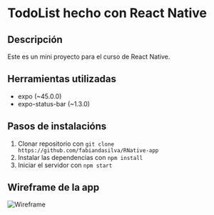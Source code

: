 # TodoList hecho con React Native

## Descripción

Este es un mini proyecto para el curso de React Native.

## Herramientas utilizadas

-  expo (~45.0.0)
-  expo-status-bar (~1.3.0)

## Pasos de instalacións

1. Clonar repositorio con `git clone https://github.com/fabiandasilva/RNative-app`
2. Instalar las dependencias con `npm install`
3. Iniciar el servidor con `npm start`

## Wireframe de la app

![Wireframe](https://i.ibb.co/YPxGmJZ/todoList.png)
